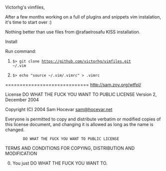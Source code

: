 Victorhg's vimfiles,  

After a few months working on a full of plugins and snippets vim instalation, it's time to start over :)

Nothing better than use files from @rafaelrosafu KISS installation.


Install

Run command:

1) <code>$> git clone https://github.com/victorhg/vimfiles.git ~/.vim</code> 

2) <code>$> echo "source ~/.vim/.vimrc" > .vimrc </code>






=============================
http://sam.zoy.org/wtfpl/

License
DO WHAT THE FUCK YOU WANT TO PUBLIC LICENSE 
                    Version 2, December 2004 

 Copyright (C) 2004 Sam Hocevar <sam@hocevar.net> 

 Everyone is permitted to copy and distribute verbatim or modified 
 copies of this license document, and changing it is allowed as long 
 as the name is changed. 

            DO WHAT THE FUCK YOU WANT TO PUBLIC LICENSE 
   TERMS AND CONDITIONS FOR COPYING, DISTRIBUTION AND MODIFICATION 

  0. You just DO WHAT THE FUCK YOU WANT TO. 


